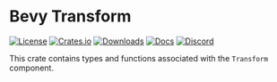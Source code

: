 # Bevy Transform

[![License](https://img.shields.io/badge/license-MIT%2FApache-blue.svg)](https://github.com/bevyengine/bevy#license)
[![Crates.io](https://img.shields.io/crates/v/bevy.svg)](https://crates.io/crates/bevy_transform)
[![Downloads](https://img.shields.io/crates/d/bevy_transform.svg)](https://crates.io/crates/bevy_transform)
[![Docs](https://docs.rs/bevy_transform/badge.svg)](https://docs.rs/bevy_transform/latest/bevy_transform/)
[![Discord](https://img.shields.io/discord/691052431525675048.svg?label=&logo=discord&logoColor=ffffff&color=7389D8&labelColor=6A7EC2)](https://discord.gg/bevy)

This crate contains types and functions associated with the `Transform` component.
